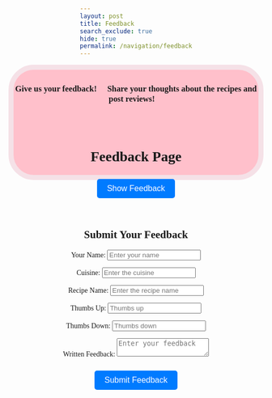 ```yaml
---
layout: post
title: Feedback
search_exclude: true
hide: true
permalink: /navigation/feedback
---
```

<div style="text-align: center;" class="header">
<h3>Give us your feedback! 💬 Share your thoughts about the recipes and post reviews! 🍴</h3>

<br>

<style>
.header {
        border: 10px solid black;
        border-radius: 50px;
        border-color: #F5E1E7;
        background-color: pink;
        text-align: center;
        padding: 5px 0 3px 0;
        height: 200px;
        font-family: 'Playfair Display', serif;
}
</style>

<br>

<html lang="en">
<head>
    <meta charset="UTF-8">
    <meta name="viewport" content="width=device-width, initial-scale=1.0">
    <title>Feedback Page</title>
    <style>
        body {
            font-family: Arial, sans-serif;
            display: flex;
            flex-direction: column;
            align-items: center;
            margin-top: 50px;
        }
        button {
            padding: 10px 20px;
            font-size: 16px;
            margin: 10px;
            background-color: #007bff;
            color: white;
            border: none;
            border-radius: 5px;
            cursor: pointer;
        }
        button:hover {
            background-color: #0056b3;
        }
        #feedback-container {
            display: flex;
            flex-direction: column;
            align-items: center;
            margin-top: 20px;
        }
        #feedback-data {
            display: none;
            border: 1px solid #ddd;
            border-radius: 5px;
            background: #f9f9f9;
            padding: 10px;
            text-align: center;
            max-width: 400px;
        }
    </style>
</head>
<body>
    <h1>Feedback Page</h1>
    <button onclick="fetchFeedbackData(event)">Show Feedback</button>
    
<div id="feedback-container"></div>

<div id="feedback-data">
        Click on feedback to view details.
</div>

<script>
    var pythonURI;
        if (location.hostname === "localhost") {
            pythonURI = "http://localhost:8887";
        } else if (location.hostname === "127.0.0.1") {
            pythonURI = "http://127.0.0.1:8887";
        } else {
            pythonURI = "https://takeabyte.stu.nighthawkcodingsociety.com";
        }

        async function fetchFeedbackData(event) {
          ;
            
            try {
                const apiUrl = (pythonURI + '/api/feedback/getAll')
                const response = await fetch(apiUrl, {
                    method: 'GET', 
                    headers: {
                        'Authorization': `Bearer ${localStorage.getItem('jwt')}`
                    }
                });

                if (response.ok) {
                    const data = await response.json();
                    const container = document.getElementById('feedback-container');
                    container.innerHTML = '';

                    // Create feedback buttons dynamically
                    data.forEach((feedback) => {
                        const button = document.createElement('button');
                        button.textContent = `${feedback.recipe}: ${feedback.written_feedback.substring(0, 30)}...`;
                        button.onclick = () => displayFeedbackDetails(feedback);
                        container.appendChild(button);
                    });
                } else {
                    alert('Failed to load feedback');
                }
            } catch (error) {
                alert(`Error: ${error.message}`);
            }
        }

        function displayFeedbackDetails(feedback) {
            const feedbackDataDiv = document.getElementById('feedback-data');
            feedbackDataDiv.style.display = 'block';
            feedbackDataDiv.innerHTML = `
                <h3>${feedback.recipe}</h3>
                <p><strong>Feedback:</strong> ${feedback.written_feedback}</p>
                <p><strong>Name:</strong> ${feedback.name}</p>
                <p><strong>Cuisine:</strong> ${feedback.cuisine}</p>
                <p><strong>Thumbs Up:</strong> ${feedback.thumbs_up}</p>
                <p><strong>Thumbs Down:</strong> ${feedback.thumbs_down}</p>
                <button onclick="deleteFeedback('${feedback.name}')">Delete Feedback</button>
                <button onclick="editFeedback('${feedback.name}', '${feedback.written_feedback}')">Edit Feedback</button>
            `;
        }

        async function deleteFeedback(feedbackId) {
            try {
                const response = await fetch(pythonURI + '/api/feedback/delete', {
                    method: 'DELETE',
                    headers: {
                        'Content-Type': 'application/json',
                        'Authorization': `Bearer ${localStorage.getItem('jwt')}`
                    },
                    body: JSON.stringify({ name: feedbackId })  // Changed to send name instead of id
                });

                if (response.ok) {
                    alert('Feedback deleted successfully!');
                    fetchFeedbackData();
                } else {
                    const errorMessage = await response.text();
                    alert(`Error deleting feedback: ${errorMessage}`);
                }
            } catch (error) {
                alert(`Error: ${error.message}`);
            }
        }

        async function editFeedback(feedbackId, oldContent) {
            const newContent = prompt('Edit your feedback:', oldContent);
            if (newContent) {
                try {
                    const response = await fetch(pythonURI + '/api/feedback/update', {
                        method: 'PUT',
                        headers: {
                            'Content-Type': 'application/json',
                            'Authorization': `Bearer ${localStorage.getItem('jwt')}`
                        },
                        body: JSON.stringify({ 
                            name: feedbackId,  // Changed to send name instead of id
                            written_feedback: newContent 
                        })
                    });

                    if (response.ok) {
                        alert('Feedback updated successfully!');
                        fetchFeedbackData();
                    } else {
                        alert('Error updating feedback');
                    }
                } catch (error) {
                    alert(`Error: ${error.message}`);
                }
            }
        }
</script>

 <!-- Form to Add New Feedback -->
<form id="add-feedback-form">
        <h2>Submit Your Feedback</h2>
        <label for="name">Your Name:</label>
        <input type="text" id="name" name="name" placeholder="Enter your name" required>

<label for="cuisine">Cuisine:</label>
        <input type="text" id="cuisine" name="cuisine" placeholder="Enter the cuisine" required>

<label for="recipe">Recipe Name:</label>
        <input type="text" id="recipe" name="recipe" placeholder="Enter the recipe name" required>

<label for="thumbs_up">Thumbs Up:</label>
        <input type="number" id="thumbs_up" name="thumbs_up" placeholder="Thumbs up" required>

<label for="thumbs_down">Thumbs Down:</label>
        <input type="number" id="thumbs_down" name="thumbs_down" placeholder="Thumbs down" required>

<label for="written_feedback">Written Feedback:</label>
        <textarea id="written_feedback" name="written_feedback" placeholder="Enter your feedback" required></textarea>

<button type="button" onclick="addFeedback()">Submit Feedback</button>
    </form>

<script>
    async function addFeedback() {
        const form = document.getElementById('add-feedback-form');
        const name = form.name.value.trim();
        const cuisine = form.cuisine.value.trim();
        const recipe = form.recipe.value.trim();
        const thumbs_up = form.thumbs_up.value.trim();
        const thumbs_down = form.thumbs_down.value.trim();
        const written_feedback = form.written_feedback.value.trim();

        if (!name || !cuisine || !recipe || !thumbs_up || !thumbs_down || !written_feedback) {
            alert('Please fill all fields');
            return;
        }

        try {
            const apiUrl = pythonURI + '/api/feedback/addFeedback';
            const response = await fetch(apiUrl, {
                method: 'POST',
                headers: {
                    'Content-Type': 'application/json',
                    'Authorization': `Bearer ${localStorage.getItem('jwt')}`
                },
                body: JSON.stringify({ name, cuisine, recipe, thumbs_up, thumbs_down, written_feedback })
            });

            if (response.ok) {
                alert('Feedback submitted successfully!');
                form.reset();
                fetchFeedbackData(); // Refresh feedback
            } else {
                alert('Failed to submit feedback');
            }
        } catch (error) {
            alert(`Error: ${error.message}`);
        }
    }

    // Ensure function is available globally
    window.addEventListener("load", function() {
        window.addFeedback = addFeedback;
    });
</script>
</body>
</html>